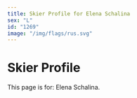 ```yaml
---
title: Skier Profile for Elena Schalina
sex: "L"
id: "1269"
image: "/img/flags/rus.svg" 
---
```


# Skier Profile

This page is for: Elena Schalina.
    